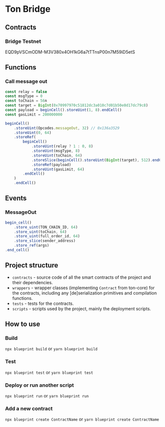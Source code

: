# Ton Bridge

## Contracts

### Bridge Testnet
EQD9pVSCmODM-M3V380x4OH1kG6a7tTTnsP00n7M59iD5etS

## Functions

### Call message out

```javascript
const relay = false
const msgType = 0
const toChain = 56n
const target = BigInt(0x70997970c51812dc3a010c7d01b50e0d17dc79c8)
const payload = beginCell().storeUint(1, 8).endCell()
const gasLimit = 200000000 

beginCell()
    .storeUint(Opcodes.messageOut, 32) // 0x136a3529
    .storeUint(0, 64)
    .storeRef(
        beginCell()
            .storeUint(relay ? 1 : 0, 8)
            .storeUint(msgType, 8)
            .storeUint(toChain, 64)
            .storeSlice(beginCell().storeUint(BigInt(target), 512).endCell().beginParse())
            .storeRef(payload)
            .storeUint(gasLimit, 64)
        .endCell()
    )
    .endCell()
```

## Events

### MessageOut

```javascript
begin_cell()
    .store_uint(TON_CHAIN_ID, 64)
    .store_uint(toChain, 64)
    .store_uint(full_order_id, 64)
    .store_slice(sender_address)
    .store_ref(args)
.end_cell()
```

## Project structure

-   `contracts` - source code of all the smart contracts of the project and their dependencies.
-   `wrappers` - wrapper classes (implementing `Contract` from ton-core) for the contracts, including any [de]serialization primitives and compilation functions.
-   `tests` - tests for the contracts.
-   `scripts` - scripts used by the project, mainly the deployment scripts.

## How to use

### Build

`npx blueprint build` or `yarn blueprint build`

### Test

`npx blueprint test` or `yarn blueprint test`

### Deploy or run another script

`npx blueprint run` or `yarn blueprint run`

### Add a new contract

`npx blueprint create ContractName` or `yarn blueprint create ContractName`
